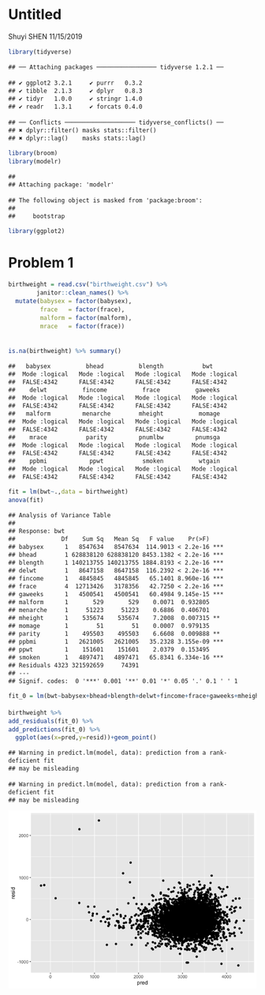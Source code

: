 Untitled
================
Shuyi SHEN
11/15/2019

``` r
library(tidyverse)
```

    ## ── Attaching packages ───────────────── tidyverse 1.2.1 ──

    ## ✔ ggplot2 3.2.1     ✔ purrr   0.3.2
    ## ✔ tibble  2.1.3     ✔ dplyr   0.8.3
    ## ✔ tidyr   1.0.0     ✔ stringr 1.4.0
    ## ✔ readr   1.3.1     ✔ forcats 0.4.0

    ## ── Conflicts ──────────────────── tidyverse_conflicts() ──
    ## ✖ dplyr::filter() masks stats::filter()
    ## ✖ dplyr::lag()    masks stats::lag()

``` r
library(broom)
library(modelr)
```

    ## 
    ## Attaching package: 'modelr'

    ## The following object is masked from 'package:broom':
    ## 
    ##     bootstrap

``` r
library(ggplot2)
```

# Problem 1

``` r
birthweight = read.csv("birthweight.csv") %>%
        janitor::clean_names() %>%
  mutate(babysex = factor(babysex),
         frace   = factor(frace),
         malform = factor(malform),
         mrace   = factor(frace))
  

is.na(birthweight) %>% summary()
```

    ##   babysex          bhead          blength           bwt         
    ##  Mode :logical   Mode :logical   Mode :logical   Mode :logical  
    ##  FALSE:4342      FALSE:4342      FALSE:4342      FALSE:4342     
    ##    delwt          fincome          frace          gaweeks       
    ##  Mode :logical   Mode :logical   Mode :logical   Mode :logical  
    ##  FALSE:4342      FALSE:4342      FALSE:4342      FALSE:4342     
    ##   malform         menarche        mheight          momage       
    ##  Mode :logical   Mode :logical   Mode :logical   Mode :logical  
    ##  FALSE:4342      FALSE:4342      FALSE:4342      FALSE:4342     
    ##    mrace           parity         pnumlbw         pnumsga       
    ##  Mode :logical   Mode :logical   Mode :logical   Mode :logical  
    ##  FALSE:4342      FALSE:4342      FALSE:4342      FALSE:4342     
    ##    ppbmi            ppwt           smoken          wtgain       
    ##  Mode :logical   Mode :logical   Mode :logical   Mode :logical  
    ##  FALSE:4342      FALSE:4342      FALSE:4342      FALSE:4342

``` r
fit = lm(bwt~.,data = birthweight)
anova(fit)
```

    ## Analysis of Variance Table
    ## 
    ## Response: bwt
    ##             Df    Sum Sq   Mean Sq   F value    Pr(>F)    
    ## babysex      1   8547634   8547634  114.9013 < 2.2e-16 ***
    ## bhead        1 628838120 628838120 8453.1382 < 2.2e-16 ***
    ## blength      1 140213755 140213755 1884.8193 < 2.2e-16 ***
    ## delwt        1   8647158   8647158  116.2392 < 2.2e-16 ***
    ## fincome      1   4845845   4845845   65.1401 8.960e-16 ***
    ## frace        4  12713426   3178356   42.7250 < 2.2e-16 ***
    ## gaweeks      1   4500541   4500541   60.4984 9.145e-15 ***
    ## malform      1       529       529    0.0071  0.932805    
    ## menarche     1     51223     51223    0.6886  0.406701    
    ## mheight      1    535674    535674    7.2008  0.007315 ** 
    ## momage       1        51        51    0.0007  0.979135    
    ## parity       1    495503    495503    6.6608  0.009888 ** 
    ## ppbmi        1   2621005   2621005   35.2328 3.155e-09 ***
    ## ppwt         1    151601    151601    2.0379  0.153495    
    ## smoken       1   4897471   4897471   65.8341 6.334e-16 ***
    ## Residuals 4323 321592659     74391                        
    ## ---
    ## Signif. codes:  0 '***' 0.001 '**' 0.01 '*' 0.05 '.' 0.1 ' ' 1

``` r
fit_0 = lm(bwt~babysex+bhead+blength+delwt+fincome+frace+gaweeks+mheight+momage+mrace+parity+ppbmi+smoken,data = birthweight)

birthweight %>% 
add_residuals(fit_0) %>% 
add_predictions(fit_0) %>% 
  ggplot(aes(x=pred,y=resid))+geom_point()
```

    ## Warning in predict.lm(model, data): prediction from a rank-deficient fit
    ## may be misleading
    
    ## Warning in predict.lm(model, data): prediction from a rank-deficient fit
    ## may be misleading

![](p8105_hw6_ss5929_files/figure-gfm/unnamed-chunk-4-1.png)<!-- -->
